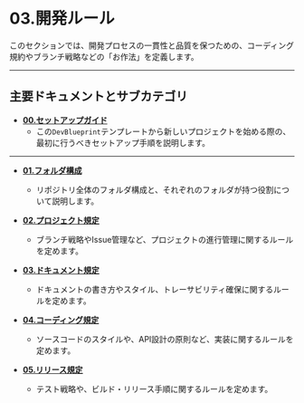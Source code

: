 # 03.開発ルール

このセクションでは、開発プロセスの一貫性と品質を保つための、コーディング規約やブランチ戦略などの「お作法」を定義します。

---

## 主要ドキュメントとサブカテゴリ

*   **[00.セットアップガイド](./00_セットアップガイド.md)**
    *   この`DevBlueprint`テンプレートから新しいプロジェクトを始める際の、最初に行うべきセットアップ手順を説明します。

---

*   **[01.フォルダ構成](./01_フォルダ構成/README.md)**
    *   リポジトリ全体のフォルダ構成と、それぞれのフォルダが持つ役割について説明します。

*   **[02.プロジェクト規定](./02_プロジェクト規定/README.md)**
    *   ブランチ戦略やIssue管理など、プロジェクトの進行管理に関するルールを定めます。

*   **[03.ドキュメント規定](./03_ドキュメント規定/README.md)**
    *   ドキュメントの書き方やスタイル、トレーサビリティ確保に関するルールを定めます。

*   **[04.コーディング規定](./04_コーディング規定/README.md)**
    *   ソースコードのスタイルや、API設計の原則など、実装に関するルールを定めます。

*   **[05.リリース規定](./05_リリース規定/README.md)**
    *   テスト戦略や、ビルド・リリース手順に関するルールを定めます。

